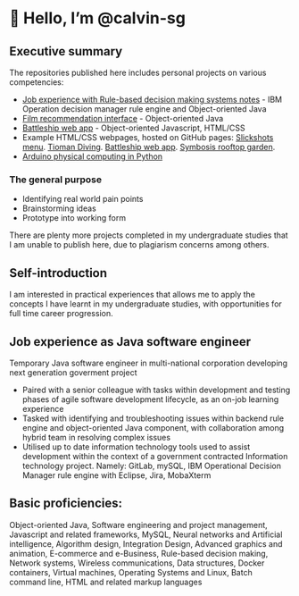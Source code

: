 # 👋 Hello, I’m @calvin-sg  

## Executive summary
The repositories published here includes personal projects on various competencies: 
- [Job experience with Rule-based decision making systems notes](https://github.com/calvin-sg/Rule-based_systems) - IBM Operation decision manager rule engine and Object-oriented Java
- [Film recommendation interface](https://github.com/calvin-sg/Film-recommendation-interface/) - Object-oriented Java
- [Battleship web app](https://battleship.calvin.sg/) - Object-oriented Javascript, HTML/CSS
- Example HTML/CSS webpages, hosted on GitHub pages: [Slickshots menu](https://slickshots.calvin.sg/). [Tioman Diving](https://diving.calvin.sg/). [Battleship web app](https://battleship.calvin.sg/). [Symbosis rooftop garden](https://garden.calvin.sg/).
- [Arduino physical computing in Python](https://github.com/calvin-sg/Arduino-projects/)

### The general purpose 
- Identifying real world pain points
- Brainstorming ideas
- Prototype into working form  

There are plenty more projects completed in my undergraduate studies that I am unable to publish here, due to plagiarism concerns among others.

## Self-introduction
I am interested in practical experiences that allows me to apply the concepts I have learnt in my undergraduate studies, with opportunities for full time career progression. 

## Job experience as Java software engineer
Temporary Java software engineer in multi-national corporation developing next generation goverment project
- Paired with a senior colleague with tasks within development and testing phases of agile software development lifecycle, as an on-job learning experience
- Tasked with identifying and troubleshooting issues within backend rule engine and object-oriented Java component, with collaboration among hybrid team in resolving complex issues
- Utilised up to date information technology tools used to assist development within the context of a government contracted Information technology project. Namely: GitLab, mySQL, IBM Operational Decision Manager rule engine with Eclipse, Jira, MobaXterm

## Basic proficiencies:
Object-oriented Java, Software engineering and project management, Javascript and related frameworks, MySQL, Neural networks and Artificial intelligence, Algorithm design, Integration Design, Advanced graphics and animation, E-commerce and e-Business, Rule-based decision making, Network systems, Wireless communications, Data structures, Docker containers, Virtual machines, Operating Systems and Linux, Batch command line, HTML and related markup languages

<!---
- 💞️ I’m looking to collaborate on ...
- 📫 How to reach me ...
calvin-sg/calvin-sg is a ✨ special ✨ repository because its README.md (this file) appears on your GitHub profile.
You can click the Preview link to take a look at your changes.
--->

